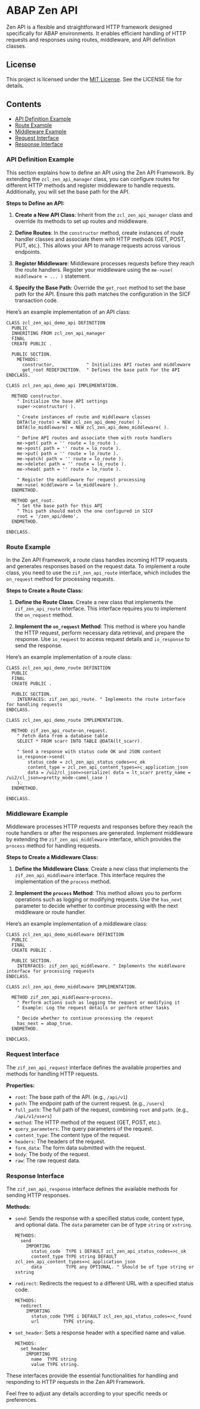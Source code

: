 # ABAP Zen API

Zen API is a flexible and straightforward HTTP framework designed specifically for ABAP environments. It enables efficient handling of HTTP requests and responses using routes, middleware, and API definition classes.

## License

This project is licensed under the [MIT License](LICENSE). See the LICENSE file for details.

## Contents

- [API Definition Example](#api-definition-example)
- [Route Example](#route-example)
- [Middleware Example](#middleware-example)
- [Request Interface](#request-interface)
- [Response Interface](#response-interface)

### API Definition Example

This section explains how to define an API using the Zen API Framework. By extending the `zcl_zen_api_manager` class, you can configure routes for different HTTP methods and register middleware to handle requests. Additionally, you will set the base path for the API.

**Steps to Define an API:**

1. **Create a New API Class**: Inherit from the `zcl_zen_api_manager` class and override its methods to set up routes and middleware.

2. **Define Routes**: In the `constructor` method, create instances of route handler classes and associate them with HTTP methods (GET, POST, PUT, etc.). This allows your API to manage requests across various endpoints.

3. **Register Middleware**: Middleware processes requests before they reach the route handlers. Register your middleware using the `me->use( middleware = ... )` statement.

4. **Specify the Base Path**: Override the `get_root` method to set the base path for the API. Ensure this path matches the configuration in the SICF transaction code.

Here’s an example implementation of an API class:

```abap
CLASS zcl_zen_api_demo_api DEFINITION
  PUBLIC
  INHERITING FROM zcl_zen_api_manager
  FINAL
  CREATE PUBLIC .

  PUBLIC SECTION.
    METHODS:
      constructor,            " Initializes API routes and middleware
      get_root REDEFINITION.  " Defines the base path for the API
ENDCLASS.

CLASS zcl_zen_api_demo_api IMPLEMENTATION.

  METHOD constructor.
    " Initialize the base API settings
    super->constructor( ).

    " Create instances of route and middleware classes
    DATA(lo_route) = NEW zcl_zen_api_demo_route( ).
    DATA(lo_middleware) = NEW zcl_zen_api_demo_middleware( ).

    " Define API routes and associate them with route handlers
    me->get( path = '' route = lo_route ).
    me->post( path = '' route = lo_route ).
    me->put( path = '' route = lo_route ).
    me->patch( path = '' route = lo_route ).
    me->delete( path = '' route = lo_route ).
    me->head( path = '' route = lo_route ).

    " Register the middleware for request processing
    me->use( middleware = lo_middleware ).
  ENDMETHOD.

  METHOD get_root.
    " Set the base path for this API
    " This path should match the one configured in SICF
    root = '/zen_api/demo'.
  ENDMETHOD.

ENDCLASS.
```

### Route Example

In the Zen API Framework, a route class handles incoming HTTP requests and generates responses based on the request data. To implement a route class, you need to use the `zif_zen_api_route` interface, which includes the `on_request` method for processing requests.

**Steps to Create a Route Class:**

1. **Define the Route Class**: Create a new class that implements the `zif_zen_api_route` interface. This interface requires you to implement the `on_request` method.

2. **Implement the `on_request` Method**: This method is where you handle the HTTP request, perform necessary data retrieval, and prepare the response. Use `io_request` to access request details and `io_response` to send the response.

Here’s an example implementation of a route class:

```abap
CLASS zcl_zen_api_demo_route DEFINITION
  PUBLIC
  FINAL
  CREATE PUBLIC .

  PUBLIC SECTION.
    INTERFACES: zif_zen_api_route. " Implements the route interface for handling requests
ENDCLASS.

CLASS zcl_zen_api_demo_route IMPLEMENTATION.

  METHOD zif_zen_api_route~on_request.
    " Fetch data from a database table
    SELECT * FROM scarr INTO TABLE @DATA(lt_scarr).

    " Send a response with status code OK and JSON content
    io_response->send(
        status_code = zcl_zen_api_status_codes=>c_ok
        content_type = zcl_zen_api_content_types=>c_application_json
        data = /ui2/cl_json=>serialize( data = lt_scarr pretty_name = /ui2/cl_json=>pretty_mode-camel_case )
    ).
  ENDMETHOD.

ENDCLASS.
```

### Middleware Example

Middleware processes HTTP requests and responses before they reach the route handlers or after the responses are generated. Implement middleware by extending the `zif_zen_api_middleware` interface, which provides the `process` method for handling requests.

**Steps to Create a Middleware Class:**

1. **Define the Middleware Class**: Create a new class that implements the `zif_zen_api_middleware` interface. This interface requires the implementation of the `process` method.

2. **Implement the `process` Method**: This method allows you to perform operations such as logging or modifying requests. Use the `has_next` parameter to decide whether to continue processing with the next middleware or route handler.

Here’s an example implementation of a middleware class:

```abap
CLASS zcl_zen_api_demo_middleware DEFINITION
  PUBLIC
  FINAL
  CREATE PUBLIC .

  PUBLIC SECTION.
    INTERFACES: zif_zen_api_middleware. " Implements the middleware interface for processing requests
ENDCLASS.

CLASS zcl_zen_api_demo_middleware IMPLEMENTATION.

  METHOD zif_zen_api_middleware~process.
    " Perform actions such as logging the request or modifying it
    " Example: Log the request details or perform other tasks

    " Decide whether to continue processing the request
    has_next = abap_true.
  ENDMETHOD.

ENDCLASS.
```

### Request Interface

The `zif_zen_api_request` interface defines the available properties and methods for handling HTTP requests.

**Properties:**

- `root`: The base path of the API. (e.g., `/api/v1`)
- `path`: The endpoint path of the current request. (e.g., `/users`)
- `full_path`: The full path of the request, combining `root` and `path`. (e.g., `/api/v1/users`)
- `method`: The HTTP method of the request (GET, POST, etc.).
- `query_parameters`: The query parameters of the request.
- `content_type`: The content type of the request.
- `headers`: The headers of the request.
- `form_data`: The form data submitted with the request.
- `body`: The body of the request.
- `raw`: The raw request data.

### Response Interface

The `zif_zen_api_response` interface defines the available methods for sending HTTP responses.

**Methods:**

- `send`: Sends the response with a specified status code, content type, and optional data. The `data` parameter can be of type `string` or `xstring`.

  ```abap
  METHODS:
    send
      IMPORTING
        status_code  TYPE i DEFAULT zcl_zen_api_status_codes=>c_ok
        content_type TYPE string DEFAULT zcl_zen_api_content_types=>c_application_json
        data         TYPE any OPTIONAL. " Should be of type string or xstring
  ```

- `redirect`: Redirects the request to a different URL with a specified status code.

  ```abap
  METHODS:
    redirect
      IMPORTING
        status_code TYPE i DEFAULT zcl_zen_api_status_codes=>c_found
        url         TYPE string.
  ```

- `set_header`: Sets a response header with a specified name and value.

  ```abap
  METHODS:
    set_header
      IMPORTING
        name  TYPE string
        value TYPE string.
  ```

These interfaces provide the essential functionalities for handling and responding to HTTP requests in the Zen API Framework.

Feel free to adjust any details according to your specific needs or preferences.
